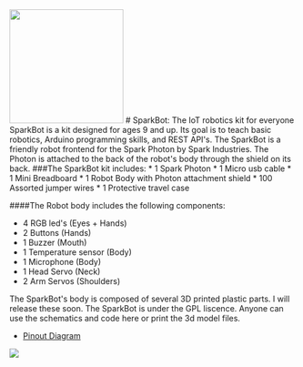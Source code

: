 <img src="http://i.imgur.com/d8g3Zb6s.png" width="200px" height="200px">
# SparkBot: The IoT robotics kit for everyone
SparkBot is a kit designed for ages 9 and up.  Its goal is to teach basic robotics, Arduino programming skills, and REST API's.
The SparkBot is a friendly robot frontend for the Spark Photon by Spark Industries.
The Photon is attached to the back of the robot's body through the shield on its back.
###The SparkBot kit includes:
* 1 Spark Photon
* 1 Micro usb cable
* 1 Mini Breadboard  
* 1 Robot Body with Photon attachment shield
* 100 Assorted jumper wires
* 1 Protective travel case

####The Robot body includes the following components:
* 4 RGB led's (Eyes + Hands)
* 2 Buttons (Hands)
* 1 Buzzer (Mouth)
* 1 Temperature sensor (Body)
* 1 Microphone (Body)
* 1 Head Servo (Neck)
* 2 Arm Servos (Shoulders)

The SparkBot's body is composed of several 3D printed plastic parts.  I will release these soon.
The SparkBot is under the GPL liscence.  Anyone can use the schematics and code here or print the 3d model files.

* [Pinout Diagram](http://i.imgur.com/s7H3DSA.jpg)
<img src="http://i.imgur.com/s7H3DSA.jpg">
